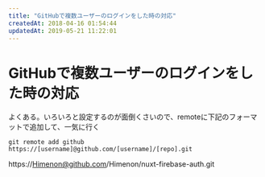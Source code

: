 ```yaml
---
title: "GitHubで複数ユーザーのログインをした時の対応"
createdAt: 2018-04-16 01:54:44
updatedAt: 2019-05-21 11:22:01
---
```


# GitHubで複数ユーザーのログインをした時の対応

よくある。いろいろと設定するのが面倒くさいので、remoteに下記のフォーマットで追加して、一気に行く

```
git remote add github https://[username]@github.com/[username]/[repo].git
```
https://Himenon@github.com/Himenon/nuxt-firebase-auth.git